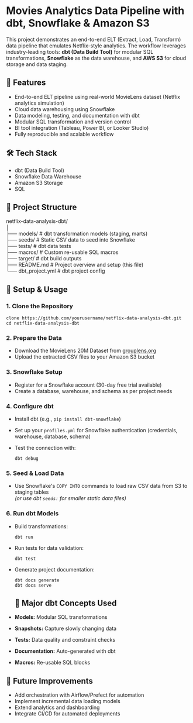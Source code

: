 # Movies Analytics Data Pipeline with dbt, Snowflake & Amazon S3

This project demonstrates an end-to-end ELT (Extract, Load, Transform) data pipeline that emulates Netflix-style analytics. The workflow leverages industry-leading tools: **dbt (Data Build Tool)** for modular SQL transformations, **Snowflake** as the data warehouse, and **AWS S3** for cloud storage and data staging.

## 🚀 Features

- End-to-end ELT pipeline using real-world MovieLens dataset (Netflix analytics simulation)
- Cloud data warehousing using Snowflake
- Data modeling, testing, and documentation with dbt
- Modular SQL transformation and version control
- BI tool integration (Tableau, Power BI, or Looker Studio)
- Fully reproducible and scalable workflow

## 🛠️ Tech Stack

- dbt (Data Build Tool)
- Snowflake Data Warehouse
- Amazon S3 Storage
- SQL
  
## 📁 Project Structure
netflix-data-analysis-dbt/<br/>
│<br/>
├── models/ # dbt transformation models (staging, marts)<br/>
├── seeds/ # Static CSV data to seed into Snowflake<br/>
├── tests/ # dbt data tests<br/>
├── macros/ # Custom re-usable SQL macros<br/>
├── target/ # dbt build outputs<br/>
├── README.md # Project overview and setup (this file)<br/>
└── dbt_project.yml # dbt project config<br/>

## 🏁 Setup & Usage

### 1. Clone the Repository

    clone https://github.com/yourusername/netflix-data-analysis-dbt.git
    cd netflix-data-analysis-dbt


### 2. Prepare the Data

- Download the MovieLens 20M Dataset from [grouplens.org](https://grouplens.org/datasets/movielens/20m/)
- Upload the extracted CSV files to your Amazon S3 bucket

### 3. Snowflake Setup

- Register for a Snowflake account (30-day free trial available)
- Create a database, warehouse, and schema as per project needs

### 4. Configure dbt

- Install dbt (e.g., `pip install dbt-snowflake`)
- Set up your `profiles.yml` for Snowflake authentication (credentials, warehouse, database, schema)
- Test the connection with:

      dbt debug

### 5. Seed & Load Data

- Use Snowflake's `COPY INTO` commands to load raw CSV data from S3 to staging tables  
_(or use dbt `seeds:` for smaller static data files)_

### 6. Run dbt Models

- Build transformations:

      dbt run

- Run tests for data validation:

      dbt test

- Generate project documentation:

      dbt docs generate
      dbt docs serve

  ## 📝 Major dbt Concepts Used

- **Models:** Modular SQL transformations
- **Snapshots:** Capture slowly changing data
- **Tests:** Data quality and constraint checks
- **Documentation:** Auto-generated with dbt
- **Macros:** Re-usable SQL blocks

## 🧩 Future Improvements

- Add orchestration with Airflow/Prefect for automation
- Implement incremental data loading models
- Extend analytics and dashboarding
- Integrate CI/CD for automated deployments


  






